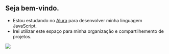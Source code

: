 ## Seja bem-vindo.

- Estou estudando no [Alura](https://www.alura.com.br) para desenvolver minha linguagem JavaScript.
- Irei utilizar este espaço para minha organização e compartilhemento de projetos.

![](https://media.tenor.com/pt-BR/view/gato-joia-gif-27080917)
